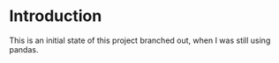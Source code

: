 # Introduction

This is an initial state of this project branched out, when I was still using pandas.
